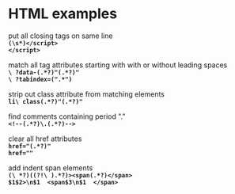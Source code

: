 # HTML examples  
  
put all closing tags on same line  
**`(\s*)</script>`**  
**`</script>`**  
  
match all tag attributes starting with with or without leading spaces  
**`\ ?data-(.*?)"(.*?)" `**  
**`\ ?tabindex=(".*") `**  
  
strip out class attribute from matching elements  
**`li\ class(.*?)"(.*?)" `**  
  
find comments containing period "."  
**`<!--(.*?)\.(.*?)-->`**  
  
clear all href attributes  
**`href="(.*?)"`**  
**`href=""`**  
  
add indent span elements  
**`(\ *?)((?!\ ).*?)><span(.*?)</span> `**  
**`$1$2>\n$1  <span$3\n$1  </span> `**  
  
  

